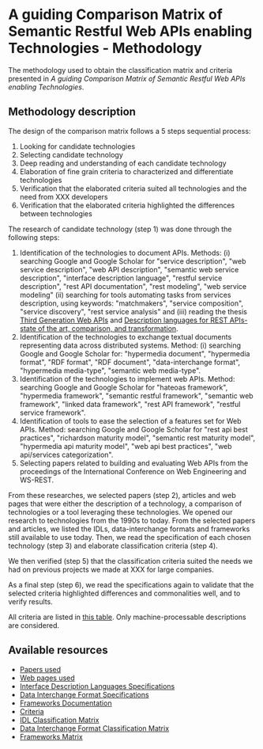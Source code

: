 # A guiding Comparison Matrix of Semantic Restful Web APIs enabling Technologies - Methodology

The methodology used to obtain the classification matrix and criteria presented in *A guiding Comparison Matrix of Semantic Restful Web APIs enabling Technologies*.

## Methodology description

The design of the comparison matrix follows a 5 steps sequential process:

1. Looking for candidate technologies
2. Selecting candidate technology
3. Deep reading and understanding of each candidate technology
4. Elaboration of fine grain criteria to characterized and differentiate technologies
5. Verification that the elaborated criteria suited all technologies and the need from XXX developers
6. Verification that the elaborated criteria highlighted the differences between technologies

The research of candidate technology (step 1) was done through the following steps:

  1. Identification of the technologies to document APIs. Methods: (i) searching Google and Google Scholar for "service description", "web service description", "web API description", "semantic web service description", "interface description language", "restful service description", "rest API documentation", "rest modeling", "web service modeling" (ii) searching for tools automating tasks from services description, using keywords: "matchmakers", "service composition", "service discovery", "rest service analysis" and (iii) reading the thesis [Third Generation Web APIs](http://www.markus-lanthaler.com/research/third-generation-web-apis-bridging-the-gap-between-rest-and-linked-data.pdf) and [Description languages for REST APIs-state of the art, comparison, and transformation](https://elib.uni-stuttgart.de/bitstream/11682/9622/1/MasterThesis_AntonScherer.pdf).
  2. Identification of the technologies to exchange textual documents representing data across distributed systems. Method: (i) searching Google and Google Scholar for: "hypermedia document", "hypermedia format", "RDF format", "RDF document", "data-interchange format", "hypermedia media-type", "semantic web media-type".
  3. Identification of the technologies to implement web APIs. Method: searching Google and Google Scholar for "hateoas framework", "hypermedia framework", "semantic restful framework", "semantic web framework", "linked data framework", "rest API framework", "restful service framework".
  4. Identification of tools to ease the selection of a features set for Web APIs. Method: searching Google and Google Scholar for "rest api best practices", "richardson maturity model", "semantic rest maturity model", "hypermedia api maturity model", "web api best practices", "web api/services categorization".
  5. Selecting papers related to building and evaluating Web APIs from the proceedings of the International Conference on Web Engineering and WS-REST.

From these researches, we selected papers (step 2), articles and web pages that were either the description of a technology, a comparison of technologies or a tool leveraging these technologies. We opened our research to technologies from the 1990s to today. 
From the selected papers and articles, we listed the IDLs, data-interchange formats and frameworks still available to use today.
Then, we read the specification of each chosen technology (step 3) and elaborate classification criteria (step 4). 

<!-- https://anonymous.4open.science/repository/14273e30-d332-446a-b5a0-df91239532ab/. -->

We then verified (step 5) that the classification criteria suited the needs we had on previous projects we made at XXX for large companies.

As a final step (step 6), we read the specifications again to validate that the selected criteria highlighted differences and commonalities well, and to verify results.

All criteria are listed in [this table](./tables/criteria). Only machine-processable descriptions are considered.

## Available resources

* [Papers used](./papers/)
* [Web pages used](./other-readings/web-pages.md)
* [Interface Description Languages Specifications](./other-readings/idl-specs.md)
* [Data Interchange Format Specifications](./other-readings/dif-specs.md)
* [Frameworks Documentation](./other-readings/frameworks-doc.md)
* [Criteria](./tables/criteria)
* [IDL Classification Matrix](./tables/IDL.png)
* [Data Interchange Format Classification Matrix](./tables/DIF.png)
* [Frameworks Matrix](./tables/frameworks.png)
